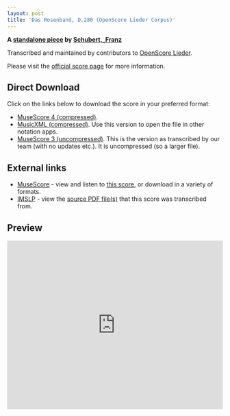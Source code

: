 ```yaml
---
layout: post
title: 'Das Rosenband, D.280 (OpenScore Lieder Corpus)'
---
```


__A [standalone piece](https://fourscoreandmore.org/openscore/lieder/Schubert,_Franz/_/) by [Schubert,_Franz](https://fourscoreandmore.org/openscore/lieder/Schubert,_Franz)__

Transcribed and maintained by contributors to [OpenScore Lieder].

Please visit the [official score page] for more information.

[official score page]: https://musescore.com/openscore-lieder-corpus/scores/5946872
[OpenScore Lieder]: https://musescore.com/openscore-lieder-corpus

## Direct Download

Click on the links below to download the score in your preferred format:
- [MuseScore 4 (compressed)](https://fourscoreandmore.org/openscore/lieder/Schubert,_Franz/_/Das_Rosenband,_D.280.mscz).
- [MusicXML (compressed)](https://fourscoreandmore.org/openscore/lieder/Schubert,_Franz/_/Das_Rosenband,_D.280.mxl). Use this version to open the file in other notation apps.
- [MuseScore 3 (uncompressed)](https://raw.githubusercontent.com/OpenScore/Lieder/refs/heads/main/scores/Schubert,_Franz/_/Das_Rosenband,_D.280/lc5946872.mscx). This is the version as transcribed by our team (with no updates etc.). It is uncompressed (so a larger file).

## External links

- [MuseScore] - view and listen to [this score][MuseScore], or download in a variety of formats.
- [IMSLP] - view the [source PDF file(s)][IMSLP] that this score was transcribed from.

[MuseScore]: https://musescore.com/score/5946872
[IMSLP]: https://imslp.org/wiki/Special:ReverseLookup/10416

## Preview

<iframe width="100%" height="394" src="https://musescore.com/openscore-lieder-corpus/scores/5946872/embed" frameborder="0" allowfullscreen allow="autoplay; fullscreen"></iframe>
